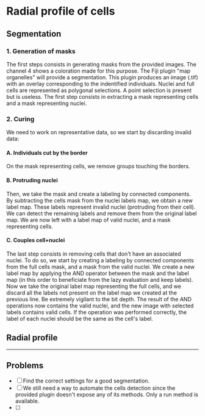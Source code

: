 # Radial profile of cells

## Segmentation

### 1. Generation of masks

The first steps consists in generating masks from the provided images. The channel 4 shows a coloration made for this purpose.
The Fiji plugin "map organelles" will provide a segmentation.
This plugin produces an image (.tif) with an overlay corresponding to the indentified individuals.
Nuclei and full cells are represented as polygonal selections. A point selection is present but is useless.
The first step consists in extracting a mask representing cells and a mask representing nuclei.

### 2. Curing

We need to work on representative data, so we start by discarding invalid data:

#### A. Individuals cut by the border

On the mask representing cells, we remove groups touching the borders.

#### B. Protruding nuclei

Then, we take the mask and create a labeling by connected components.
By subtracting the cells mask from the nuclei labels map, we obtain a new label map.
These labels represent invalid nuclei (protruding from their cell). We can detect the remaining labels and remove them from the original label map.
We are now left with a label map of valid nuclei, and a mask representing cells.

#### C. Couples cell+nuclei

The last step consists in removing cells that don't have an associated nuclei.
To do so, we start by creating a labeling by connected components from the full cells mask, and a mask from the valid nuclei.
We create a new label map by applying the AND operator between the mask and the label map (in this order to beneficiate from the lazy evaluation and keep labels).
Now we take the original label map representing the full cells, and we discard all the labels not present on the label map we created at the previous line.
Be extremely vigilant to the bit depth.
The result of the AND operations now contains the valid nuclei, and the new image with selected labels contains valid cells.
If the operation was performed correctly, the label of each nuclei should be the same as the cell's label.

## Radial profile

---

## Problems

- [ ] Find the correct settings for a good segmentation.
- [ ] We still need a way to automate the cells detection since the provided plugin doesn't expose any of its methods. Only a run method is available.
- [ ] 